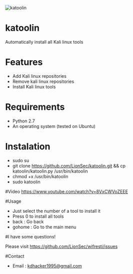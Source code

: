 ![katoolin](https://cloud.githubusercontent.com/assets/8742190/9415562/83397aae-4840-11e5-8f72-28dfffcc70a9.png)
# katoolin
Automatically install all Kali linux tools

# Features
- Add Kali linux repositories
- Remove kali linux repositories
- Install Kali linux tools

# Requirements
- Python 2.7
- An operating system (tested on Ubuntu)

# Instalation
- sudo su
- git clone https://github.com/LionSec/katoolin.git && cp katoolin/katoolin.py /usr/bin/katoolin
- chmod +x /usr/bin/katoolin
- sudo katoolin 

#Video
https://www.youtube.com/watch?v=8VxCWVoZEEE

#Usage
- Just select the number of a tool to install it
- Press 0 to install all tools
- back : Go back
- gohome : Go to the main menu

#I have some questions!

Please visit https://github.com/LionSec/wifresti/issues


#Contact

- Email : kdhacker1995@gmail.com


